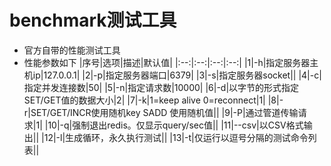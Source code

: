 # benchmark测试工具
- 官方自带的性能测试工具
- 性能参数如下
|序号|选项|描述|默认值|
|:--:|:--:|:--:|:--:|
|1|-h|指定服务器主机ip|127.0.0.1|
|2|-p|指定服务器端口|6379|
|3|-s|指定服务器socket||
|4|-c|指定并发连接数|50|
|5|-n|指定请求数|10000|
|6|-d|以字节的形式指定SET/GET值的数据大小|2|
|7|-k|1=keep alive 0=reconnect|1|
|8|-r|SET/GET/INCR使用随机key SADD 使用随机值||
|9|-P|通过管道传输<numreq>请求|1|
|10|-q|强制退出redis。仅显示query/sec值||
|11|--csv|以CSV格式输出||
|12|-l|生成循环，永久执行测试||
|13|-t|仅运行以逗号分隔的测试命令列表||

